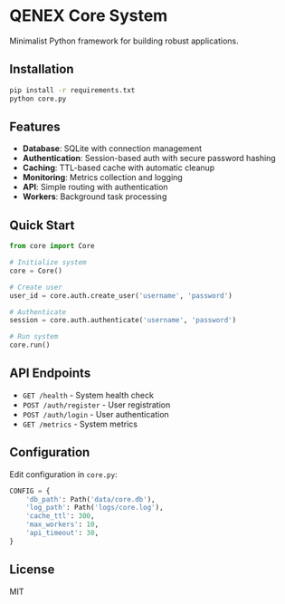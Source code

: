 # QENEX Core System

Minimalist Python framework for building robust applications.

## Installation

```bash
pip install -r requirements.txt
python core.py
```

## Features

- **Database**: SQLite with connection management
- **Authentication**: Session-based auth with secure password hashing
- **Caching**: TTL-based cache with automatic cleanup
- **Monitoring**: Metrics collection and logging
- **API**: Simple routing with authentication
- **Workers**: Background task processing

## Quick Start

```python
from core import Core

# Initialize system
core = Core()

# Create user
user_id = core.auth.create_user('username', 'password')

# Authenticate
session = core.auth.authenticate('username', 'password')

# Run system
core.run()
```

## API Endpoints

- `GET /health` - System health check
- `POST /auth/register` - User registration
- `POST /auth/login` - User authentication
- `GET /metrics` - System metrics

## Configuration

Edit configuration in `core.py`:

```python
CONFIG = {
    'db_path': Path('data/core.db'),
    'log_path': Path('logs/core.log'),
    'cache_ttl': 300,
    'max_workers': 10,
    'api_timeout': 30,
}
```

## License

MIT